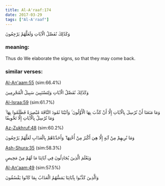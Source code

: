 ```yaml
---
title: Al-A'raaf:174
date: 2017-03-29
tags: ["Al-A'raaf"]
---
```

وَكَذَٰلِكَ نُفَصِّلُ الْآيَاتِ وَلَعَلَّهُمْ يَرْجِعُونَ
### meaning: 
Thus do We elaborate the signs, so that they may come back.
### similar verses: 

[Al-An'aam:55](/6/55) (sim:66.4%)

وَكَذَٰلِكَ نُفَصِّلُ الْآيَاتِ وَلِتَسْتَبِينَ سَبِيلُ الْمُجْرِمِينَ

[Al-Israa:59](/17/59) (sim:61.7%)

وَمَا مَنَعَنَا أَنْ نُرْسِلَ بِالْآيَاتِ إِلَّا أَنْ كَذَّبَ بِهَا الْأَوَّلُونَ ۚ وَآتَيْنَا ثَمُودَ النَّاقَةَ مُبْصِرَةً فَظَلَمُوا بِهَا ۚ وَمَا نُرْسِلُ بِالْآيَاتِ إِلَّا تَخْوِيفًا

[Az-Zukhruf:48](/43/48) (sim:60.2%)

وَمَا نُرِيهِمْ مِنْ آيَةٍ إِلَّا هِيَ أَكْبَرُ مِنْ أُخْتِهَا ۖ وَأَخَذْنَاهُمْ بِالْعَذَابِ لَعَلَّهُمْ يَرْجِعُونَ

[Ash-Shura:35](/42/35) (sim:58.3%)

وَيَعْلَمَ الَّذِينَ يُجَادِلُونَ فِي آيَاتِنَا مَا لَهُمْ مِنْ مَحِيصٍ

[Al-An'aam:49](/6/49) (sim:57.5%)

وَالَّذِينَ كَذَّبُوا بِآيَاتِنَا يَمَسُّهُمُ الْعَذَابُ بِمَا كَانُوا يَفْسُقُونَ
